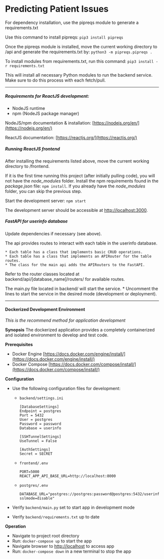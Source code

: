 # Predicting Patient Issues

For dependency installation, use the pipreqs module to generate a requirements.txt

Use this command to install pipreqs:
`pip3 install pipreqs`

Once the pipreqs module is installed, move the current working directory to /api and generate the requirements.txt by:
`python3 -m pipreqs.pipreqs .`

To install modules from requirements.txt, run this command:
`pip3 install -r requirements.txt`

This will install all necessary Python modules to run the backend service. Make sure to do this process with each fetch/pull.

---

##### Requirements for ReactJS development:

- NodeJS runtime
- npm (NodeJS package manager)

NodeJS/npm documentation & installation: [https://nodejs.org/en/](https://nodejs.org/en/)

ReactJS documentation: [https://reactjs.org/](https://reactjs.org/)

##### Running ReactJS frontend

After installing the requirements listed above, move the current working directory to /frontend.

If it is the first time running this project (after initially pulling code), you will not have the _node_modules_ folder. Install the npm requirements found in the _package.json_ file: `npm install`. If you already have the _node_modules_ folder, you can skip the previous step.

Start the development server: `npm start`

The development server should be accessible at [http://localhost:3000](http://localhost:3000).

##### FastAPI for userinfo database

Update dependencies if necessary (see above).

The api provides routes to interact with each table in the userinfo database.

    * Each table has a class that implements basic CRUD operations.
    * Each table has a class that implements an APIRouter for the table routes.
    * The class for the main api adds the APIRouters to the FastAPI.

Refer to the router classes located at backend/api/[database_name]/routers/ for available routes.

The main.py file located in backend/ will start the service.
    * Uncomment the lines to start the service in the desired mode (development or deployment).

---

#### Dockerized Development Environment

*This is the recommend method for application development*

**Synopsis**
The dockerized application provides a completely containerized and isolated environment to develop and test code.

**Prerequisites**
- Docker Engine [https://docs.docker.com/engine/install/](https://docs.docker.com/engine/install/)
- Docker Compose [https://docs.docker.com/compose/install/](https://docs.docker.com/compose/install/)

**Configuration**

- Use the following configuration files for development:

    - `backend/settings.ini`
        ```
        [DatabaseSettings]
        Endpoint = postgres
        Port = 5432
        User = postgres
        Password = password
        Database = userinfo

        [SSHTunnelSettings]
        UseTunnel = False 

        [AuthSettings]
        Secret = SECRET
    - `frontend/.env`
        ```
        PORT=5000
        REACT_APP_API_BASE_URL=http://localhost:8000
    - `postgres/.env`
        ```
        DATABASE_URL="postgres://postgres:password@postgres:5432/userinfo?sslmode=disable"
- Verify `backend/main.py` set to start app in development mode
- Verify `backend/requirements.txt` up to date

**Operation**
- Navigate to project root directory
- Run: `docker-compose up` to start the app
- Navigate browser to [http://localhost](http://localhost) to access app
- Run: `docker-compose down` in a new terminal to stop the app

